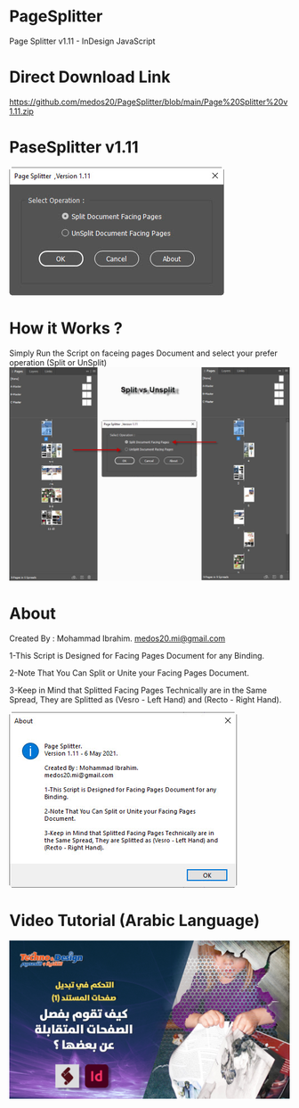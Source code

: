 # PageSplitter
Page Splitter v1.11 - InDesign JavaScript

# Direct Download Link
https://github.com/medos20/PageSplitter/blob/main/Page%20Splitter%20v1.11.zip

# PaseSplitter v1.11
![User Interface](https://github.com/medos20/PageSplitter/blob/main/PageSplitter_v1.11.jpg)

# How it Works ?
Simply Run the Script on faceing pages Document and select your prefer operation (Split or UnSplit)
![How it Works](https://github.com/medos20/PageSplitter/blob/main/SplitvsUnsplit.jpg)

# About
Created By : Mohammad Ibrahim. medos20.mi@gmail.com

1-This Script is Designed for Facing Pages Document for any Binding.

2-Note That You Can Split or Unite your Facing Pages Document.

3-Keep in Mind that Splitted Facing Pages Technically are in the Same Spread, They are Splitted as (Vesro - Left Hand) and (Recto - Right Hand).

![about](https://github.com/medos20/PageSplitter/blob/main/About%20PageSplitter.jpg)

# Video Tutorial (Arabic Language)
[![IMAGE ALT TEXT HERE](https://github.com/medos20/PageSplitter/blob/main/VideCover.jpg)](https://youtu.be/spYNKxpVUdE)


